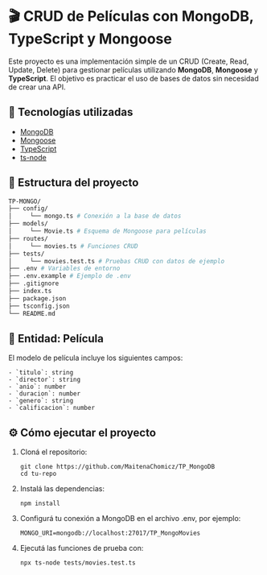 # 🎬 CRUD de Películas con MongoDB, TypeScript y Mongoose

Este proyecto es una implementación simple de un CRUD (Create, Read, Update, Delete) para gestionar películas utilizando **MongoDB**, **Mongoose** y **TypeScript**. El objetivo es practicar el uso de bases de datos sin necesidad de crear una API.

## 🚀 Tecnologías utilizadas

- [MongoDB](https://www.mongodb.com/)
- [Mongoose](https://mongoosejs.com/)
- [TypeScript](https://www.typescriptlang.org/)
- [ts-node](https://typestrong.org/ts-node/)

## 📁 Estructura del proyecto

```bash
TP-MONGO/ 
├── config/ 
│     └── mongo.ts # Conexión a la base de datos 
├── models/ 
│     └── Movie.ts # Esquema de Mongoose para películas 
├── routes/ 
│     └── movies.ts # Funciones CRUD
├── tests/ 
│     └── movies.test.ts # Pruebas CRUD con datos de ejemplo 
├── .env # Variables de entorno
├── .env.example # Ejemplo de .env 
├── .gitignore 
├── index.ts
├── package.json 
├── tsconfig.json 
└── README.md
```

## 🎥 Entidad: Película

El modelo de película incluye los siguientes campos:
```
- `titulo`: string  
- `director`: string  
- `anio`: number  
- `duracion`: number  
- `genero`: string  
- `calificacion`: number  
```
## ⚙️ Cómo ejecutar el proyecto

1. Cloná el repositorio:
   ```
   git clone https://github.com/MaitenaChomicz/TP_MongoDB
   cd tu-repo
   ```
2. Instalá las dependencias:
   ```
   npm install
   ```
3. Configurá tu conexión a MongoDB en el archivo .env, por ejemplo:
   ```
   MONGO_URI=mongodb://localhost:27017/TP_MongoMovies
   ```
4. Ejecutá las funciones de prueba con:
   ```
   npx ts-node tests/movies.test.ts
   ```
